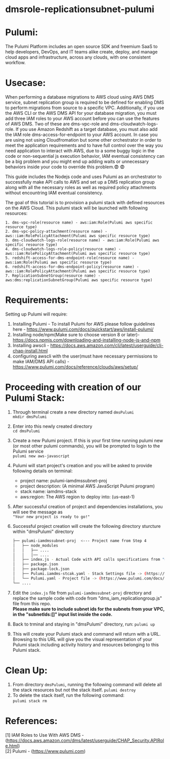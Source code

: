 # dmsrole-replicationsubnet-pulumi

Pulumi:
=======
The Pulumi Platform includes an open source SDK and freemium SaaS to help developers, DevOps, and IT teams alike create, deploy, and manage cloud apps and infrastructure, across any clouds, with one consistent workflow.

Usecase:
=========
When performing a database migrations to AWS cloud using AWS DMS service, subnet replication group is required to be defined for enabling DMS to perform migrations from source to a specific VPC. Additionally, if you use the AWS CLI or the AWS DMS API for your database migration, you must add three IAM roles to your AWS account before you can use the features of AWS DMS. Two of these are dms-vpc-role and dms-cloudwatch-logs-role. If you use Amazon Redshift as a target database, you must also add the IAM role dms-access-for-endpoint to your AWS account. In case you are using not using Cloudfromation but some other orchestrator in order to meet the application requirements and to have full control over the way you need application to interact with AWS, due to a some buggy logic in the code or non-sequential js execution behavior, IAM eventual consistency can be a big problem and you might end up adding waits or unnecessary behaviors inside your code to override this problem.:fearful:	:fearful:

This guide includes the Nodejs code and uses Pulumi as an orchestrator to successfully make API calls to AWS and set up a DMS replication group along with all the necessary roles as well as required policy attachments without encountring IAM eventual consistency.

The goal of this tutorial is to provision a pulumi stack with defined resources on the AWS Cloud. This pulumi stack will be launched with following resources:
  ```
  1. dms-vpc-role(resource name) - aws:iam:Role(Pulumi aws specific resource type) 
  2. dms-vpc-policy-attachment(resource name) - aws::iam:RolePolicyAttachment(Pulumi aws specific resource type)
  3. dms-cloudwatch-logs-role(resource name) - aws:iam:Role(Pulumi aws specific resource type) 
  4. dms-cloudwatch-logs-role-policy(resource name) - aws::iam:RolePolicyAttachment(Pulumi aws specific resource type)
  5. redshift-access-for-dms-endpoint-role(resource name) - aws:iam:Role(Pulumi aws specific resource type) 
  6. redshift-access-for-dms-endpoint-policy(resource name) - aws::iam:RolePolicyAttachment(Pulumi aws specific resource type)
  7. ReplicationSubnetGroup(resource name) - aws:dms:replicationSubnetGroup(Pulumi aws specific resource type)
  ```
  
Requirements:
=============
Setting up Pulumi will require:
1. Installing Pulumi - To install Pulumi for AWS please follow guidelines here - https://www.pulumi.com/docs/quickstart/aws/install-pulumi/
2. Installing node/npm(Make sure to choose version 8 or later)- https://docs.npmjs.com/downloading-and-installing-node-js-and-npm
3. Installing awscli - https://docs.aws.amazon.com/cli/latest/userguide/cli-chap-install.html
4. configuring awscli with the user(must have necessary permissions to make IAM/DMS API calls) - https://www.pulumi.com/docs/reference/clouds/aws/setup/

Proceeding with creation of our Pulumi Stack:
=============================================
1. Through terminal create a new directory named ```dmsPulumi```  
   ```mkdir dmsPulumi```
2. Enter into this newly created directory  
   ```cd dmsPulumi```
3. Create a new Pulumi project. If this is your first time running pulumi new (or most other pulumi commands), you will be prompted to login to the Pulumi service  
   ```pulumi new aws-javascript``` 
4. Pulumi will start project's creation and you will be asked to provide following details on terminal:
   - project name: pulumi-iamdmssubnet-proj
   - project description: (A minimal AWS JavaScript Pulumi program)
   - stack name: iamdms-stack
   - aws:region: The AWS region to deploy into: (us-east-1)
5. After successful creation of project and dependencies installations, you will see the message as  
   ```"Your new project is ready to go!"```
6. Successful project creation will create the following directory sturcture within "dmsPulumi" directory

   ```bash
   ├── pulumi-iamdmssubnet-proj  <--- Project name from Step 4
   │   ├── node_modules
   │   │   ├── ....
   │   │   │── ....
   │   ├── index.js - Actual Code with API calls specifications from "@pulumi/aws" module
   │   ├── package.json
   │   ├── package-lock.json
   │   ├── Pulumi.iamdms-stcak.yaml - Stack Settings file -> (https://www.pulumi.com/docs/reference/project/#stack-settings-file)
   │   └── Pulumi.yaml - Project file -> (https://www.pulumi.com/docs/reference/project/#pulumi-yaml)
   └── ....
   ```
7. Edit the ```index.js``` file from ```pulumi-iamdmssubnet-proj``` directory and replace the sample code with code from "dms_iam_replicationgroup.js" file from this repo.  
   **Please make sure to include subnet ids for the subnets from your VPC, in the "subnetIds:[]" input list inside the code.** 
8. Back to trminal and staying in "dmsPulumi" directory, run:
   ```pulumi up```
9. This will create your Pulumi stack and command will return with a URL. Browsing to this URL will give you the visual representation of your Pulumi stack including activity history and resources belonging to this Pulumi stack.

Clean Up:
=========
1. From directory ```dmsPulumi```, running the following command will delete all the stack resources but not the stack itself.
   ```pulumi destroy```
2. To delete the stack itself, run the following command:  
   ```pulumi stack rm```
   
References:
===========
[1] IAM Roles to Use With AWS DMS - (https://docs.aws.amazon.com/dms/latest/userguide/CHAP_Security.APIRole.html)  
[2] Pulumi - (https://www.pulumi.com)

